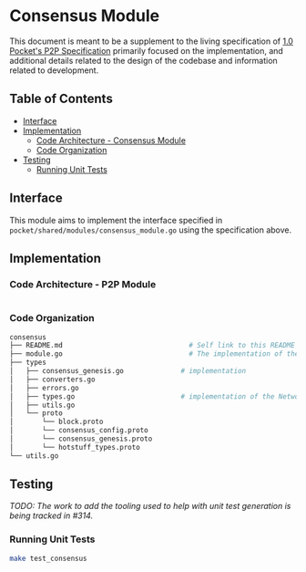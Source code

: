 # Consensus Module <!-- omit in toc -->

This document is meant to be a supplement to the living specification of [1.0 Pocket's P2P Specification](https://github.com/pokt-network/pocket-network-protocol/tree/main/consensus) primarily focused on the implementation, and additional details related to the design of the codebase and information related to development.

## Table of Contents <!-- omit in toc -->

- [Interface](#interface)
- [Implementation](#implementation)
  - [Code Architecture - Consensus Module](#code-architecture---p2p-module)
  - [Code Organization](#code-organization)
- [Testing](#testing)
  - [Running Unit Tests](#running-unit-tests)

## Interface

This module aims to implement the interface specified in `pocket/shared/modules/consensus_module.go` using the specification above.

## Implementation

### Code Architecture - P2P Module

```mermaid

```

### Code Organization

```bash
consensus
├── README.md                               # Self link to this README                   
├── module.go                               # The implementation of the Consensus Interface
├── types
│   ├── consensus_genesis.go              # implementation
│   ├── converters.go         
│   ├── errors.go               
│   ├── types.go                          # implementation of the Network interface using RainTree's specification
│   ├── utils.go
│   └── proto
│       └── block.proto
│       └── consensus_config.proto
│       └── consensus_genesis.proto
│       └── hotstuff_types.proto                 
└── utils.go
```

## Testing

_TODO: The work to add the tooling used to help with unit test generation is being tracked in #314._

### Running Unit Tests

```bash
make test_consensus
```

